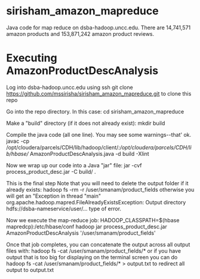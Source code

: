 # sirisham_amazon_mapreduce
Java code for map reduce on dsba-hadoop.uncc.edu. There are 14,741,571 amazon products and 153,871,242 amazon product reviews.

# Executing AmazonProductDescAnalysis


Log into dsba-hadoop.uncc.edu using ssh
git clone https://github.com/mssirisha/sirisham_amazon_mapreduce.git to clone this repo

Go into the repo directory. In this case: cd sirisham_amazon_mapreduce

Make a "build" directory (if it does not already exist): mkdir build

Compile the java code (all one line). You may see some warnings--that' ok. 
javac -cp /opt/cloudera/parcels/CDH/lib/hadoop/client/*:/opt/cloudera/parcels/CDH/lib/hbase/* AmazonProductDescAnalysis.java -d build -Xlint

Now we wrap up our code into a Java "jar" file: jar -cvf process_product_desc.jar -C build/ .

This is the final step
Note that you will need to delete the output folder if it already exists: hadoop fs -rm -r /user/smanam/product_fields otherwise you will get an "Exception in thread "main" org.apache.hadoop.mapred.FileAlreadyExistsException: Output directory hdfs://dsba-nameservice/user/... type of error.

Now we execute the map-reduce job: HADOOP_CLASSPATH=$(hbase mapredcp):/etc/hbase/conf hadoop jar process_product_desc.jar AmazonProductDescAnalysis '/user/smanam/product_fields'

Once that job completes, you can concatenate the output across all output files with: hadoop fs -cat /user/smanam/product_fields/* or if you have output that is too big for displaying on the terminal screen you can do hadoop fs -cat /user/smanam/product_fields/* > output.txt to redirect all output to output.txt
